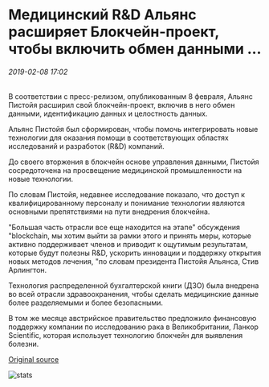 # Медицинский R&D Альянс расширяет Блокчейн-проект, чтобы включить обмен данными ...

###### 2019-02-08 17:02

В соответствии с пресс-релизом, опубликованным 8 февраля, Альянс Пистойя расширил свой блокчейн-проект, включив в него обмен данными, идентификацию данных и целостность данных.

Альянс Пистойя был сформирован, чтобы помочь интегрировать новые технологии для оказания помощи в соответствующих областях исследований и разработок (R&D) компаний.

До своего вторжения в блокчейн основе управления данными, Пистойя сосредоточена на просвещение медицинской промышленности на новые технологии.

По словам Пистойя, недавнее исследование показало, что доступ к квалифицированному персоналу и понимание технологии являются основными препятствиями на пути внедрения блокчейна.

"Большая часть отрасли все еще находится на этапе" обсуждения "blockchain, мы хотим выйти за рамки этого и принять меры, которые активно поддерживает членов и приводит к ощутимым результатам, которые будут полезны R&D, ускорить инновации и поддержку открытия новых методов лечения, "по словам президента Пистойя Альянса, Стив Арлингтон.

Технология распределенной бухгалтерской книги (ДЗО) была внедрена во всей отрасли здравоохранения, чтобы сделать медицинские данные более разделяемыми и более безопасными.

В том же месяце австрийское правительство предложило финансовую поддержку компании по исследованию рака в Великобритании, Ланкор Scientific, которая использует технологию блокчейн для выявления болезни.

[Original source](https://cointelegraph.com/news/medical-rd-alliance-expands-blockchain-project-to-include-data-sharing)

![stats](https://c.statcounter.com/11760860/0/a89fa40b/1/ "stats")
